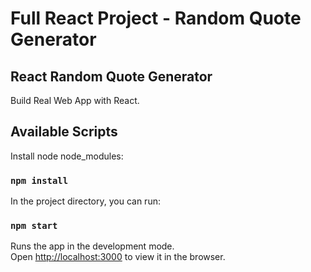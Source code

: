 # Full React Project - Random Quote Generator

## React Random Quote Generator

Build Real Web App with React.


## Available Scripts

Install node node_modules:

### `npm install`

In the project directory, you can run:

### `npm start`

Runs the app in the development mode.<br>
Open [http://localhost:3000](http://localhost:3000) to view it in the browser.


